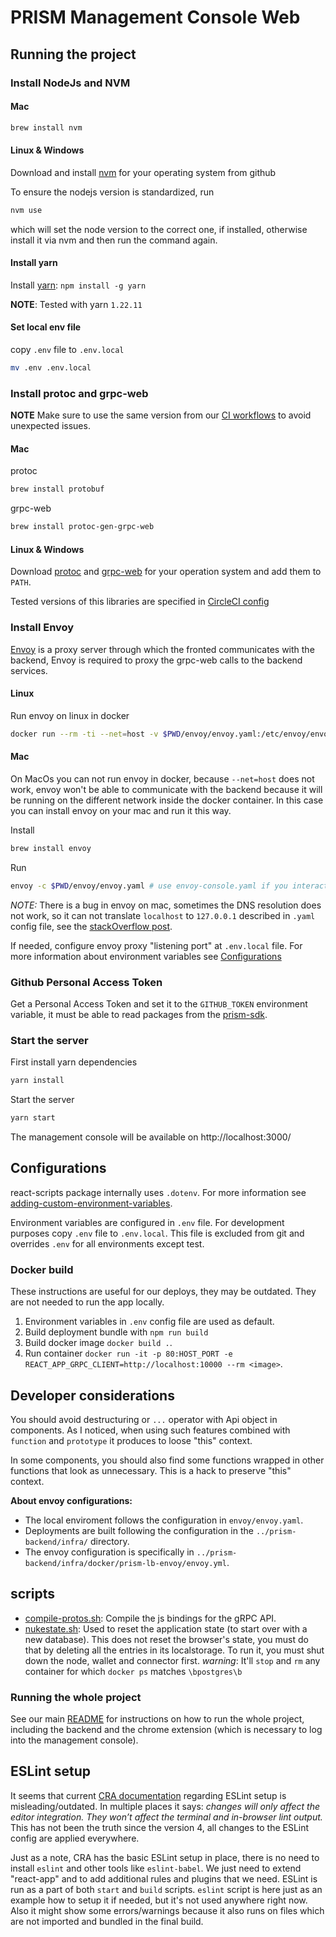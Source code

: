 # PRISM Management Console Web

## Running the project

### Install NodeJs and NVM

#### Mac

```bash
brew install nvm
```

#### Linux & Windows

Download and install [nvm](https://github.com/nvm-sh/nvm) for your operating system from github

To ensure the nodejs version is standardized, run

```bash
nvm use
```

which will set the node version to the correct one, if installed, otherwise install it via nvm and then run the command again.

#### Install yarn
Install [yarn](https://yarnpkg.com/): `npm install -g yarn`

**NOTE**: Tested with yarn `1.22.11`

#### Set local env file

copy `.env` file to `.env.local`

```bash
mv .env .env.local
```

### Install protoc and grpc-web

**NOTE** Make sure to use the same version from our [CI workflows](../github/workflows/pull-request.yml) to avoid unexpected issues.

#### Mac
protoc

```bash
brew install protobuf
```

grpc-web

```bash
brew install protoc-gen-grpc-web
```

#### Linux & Windows

Download [protoc](https://github.com/protocolbuffers/protobuf/releases) and [grpc-web](https://github.com/grpc/grpc-web/releases) for your operation system and add them to `PATH`.

Tested versions of this libraries are specified in [CircleCI config](../.circleci/config.yml)


### Install Envoy

[Envoy](https://www.envoyproxy.io/) is a proxy server through which the fronted communicates with the backend, Envoy is required to proxy the grpc-web calls to the backend services.

#### Linux

Run envoy on linux in docker

```bash
docker run --rm -ti --net=host -v $PWD/envoy/envoy.yaml:/etc/envoy/envoy.yaml envoyproxy/envoy:v1.16-latest
```

#### Mac

On MacOs you can not run envoy in docker, because `--net=host` does not work, envoy won't be able to communicate with the backend because it will be running on the different network inside the docker container. In this case you can install envoy on your mac and run it this way.

Install

```bash
brew install envoy
```

Run

```bash
envoy -c $PWD/envoy/envoy.yaml # use envoy-console.yaml if you interact with console backend
```

*NOTE:* There is a bug in envoy on mac, sometimes the DNS resolution does not work, so it can not translate `localhost` to `127.0.0.1` described in `.yaml` config file, see the [stackOverflow post](https://stackoverflow.com/questions/66910297/envoy-assert-failure-interface-index-0).

If needed, configure envoy proxy "listening port" at `.env.local` file.
For more information about environment variables see [Configurations](#Configurations)


### Github Personal Access Token
Get a Personal Access Token and set it to the `GITHUB_TOKEN` environment variable, it must be able to read packages from the [prism-sdk](https://github.com/input-output-hk/atala-prism-sdk).

### Start the server

First install yarn dependencies

```bash
yarn install
```

Start the server

```bash
yarn start
```

The management console will be available on http://localhost:3000/


## Configurations

react-scripts package internally uses `.dotenv`. For more information see [adding-custom-environment-variables](https://create-react-app.dev/docs/adding-custom-environment-variables).

Environment variables are configured in `.env` file.
For development purposes copy `.env` file to `.env.local`. This file is excluded from git and overrides `.env` for all environments except test.

### Docker build

These instructions are useful for our deploys, they may be outdated. They are not needed to run the app locally.

1. Environment variables in `.env` config file are used as default.
1. Build deployment bundle with `npm run build`
1. Build docker image `docker build .`.
1. Run container `docker run -it -p 80:HOST_PORT -e REACT_APP_GRPC_CLIENT=http://localhost:10000 --rm <image>`.

## Developer considerations

You should avoid destructuring or `...` operator with Api object in components. As I noticed, when using such features combined with `function` and `prototype` it produces to loose "this" context.

In some components, you should also find some functions wrapped in other functions that look as unnecessary. This is a hack to preserve "this" context.

**About envoy configurations:**
 - The local enviroment follows the configuration in `envoy/envoy.yaml`.
 - Deployments are built following the configuration in the `../prism-backend/infra/` directory. 
 - The envoy configuration is specifically in `../prism-backend/infra/docker/prism-lb-envoy/envoy.yml`.

## scripts

- [compile-protos.sh](./scripts/compile-protos.sh): Compile the js bindings for the gRPC API.
- [nukestate.sh](./scripts/nukestate.sh): Used to reset the application state (to start over with a new database). This does not reset the browser's state, you must do that by deleting all the entries in its localstorage.
To run it, you must shut down the node, wallet and connector first.
*warning*: It'll `stop` and `rm` any container for which `docker ps` matches `\bpostgres\b`


### Running the whole project

See our main [README](../README.md#How-to-run) for instructions on how to run the whole project, including the backend and the chrome extension (which is necessary to log into the management console).

## ESLint setup

It seems that current [CRA documentation](https://create-react-app.dev/docs/setting-up-your-editor/#extending-or-replacing-the-default-eslint-config) regarding ESLint setup is misleading/outdated.
In multiple places it says: *changes will only affect the editor integration. They won’t affect the terminal and in-browser lint output.* This has not been the truth since the version 4, all changes to the ESLint config are applied everywhere.

Just as a note, CRA has the basic ESLint setup in place, there is no need to install `eslint` and other tools like `eslint-babel`. We just need to extend "react-app" and to add additional rules and plugins that we need. ESLint is run as a part of both `start` and `build` scripts. `eslint` script is here just as an example how to setup it if needed, but it's not used anywhere right now. Also it might show some errors/warnings because it also runs on files which are not imported and bundled in the final build.
